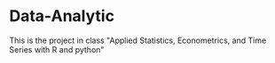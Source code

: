 # Data-Analytic
This is the project in class "Applied Statistics, Econometrics, and Time Series with R and python"
